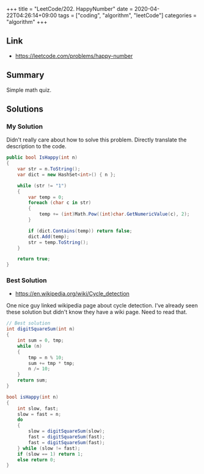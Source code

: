 +++
title = "LeetCode/202. HappyNumber"
date = 2020-04-22T04:26:14+09:00
tags = ["coding", "algorithm", "leetCode"]
categories = "algorithm"
+++

<div class="description">

## Link

- https://leetcode.com/problems/happy-number

## Summary

Simple math quiz.

## Solutions

### My Solution

Didn't really care about how to solve this problem. Directly translate the description to the code.

```cs
public bool IsHappy(int n)
{
	var str = n.ToString();
	var dict = new HashSet<int>() { n };

	while (str != "1")
	{
		var temp = 0;
		foreach (char c in str)
		{
			temp += (int)Math.Pow((int)char.GetNumericValue(c), 2);
		}

		if (dict.Contains(temp)) return false;
		dict.Add(temp);
		str = temp.ToString();
	}

	return true;
}
```

### Best Solution

- https://en.wikipedia.org/wiki/Cycle_detection

One nice guy linked wikipedia page about cycle detection. I've already seen these solution but didn't know they have a wiki page. Need to read that.

```cs
// Best solution
int digitSquareSum(int n)
{
	int sum = 0, tmp;
	while (n)
	{
		tmp = n % 10;
		sum += tmp * tmp;
		n /= 10;
	}
	return sum;
}

bool isHappy(int n)
{
	int slow, fast;
	slow = fast = n;
	do
	{
		slow = digitSquareSum(slow);
		fast = digitSquareSum(fast);
		fast = digitSquareSum(fast);
	} while (slow != fast);
	if (slow == 1) return 1;
	else return 0;
}
```

